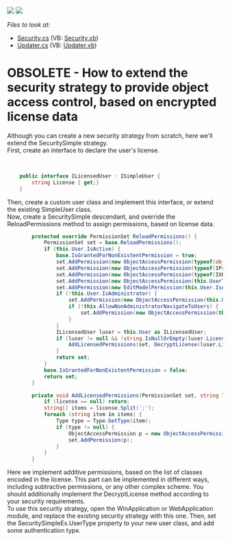 <!-- default badges list -->
[![](https://img.shields.io/badge/Open_in_DevExpress_Support_Center-FF7200?style=flat-square&logo=DevExpress&logoColor=white)](https://supportcenter.devexpress.com/ticket/details/E2184)
[![](https://img.shields.io/badge/📖_How_to_use_DevExpress_Examples-e9f6fc?style=flat-square)](https://docs.devexpress.com/GeneralInformation/403183)
<!-- default badges end -->
<!-- default file list -->
*Files to look at*:

* [Security.cs](./CS/Solution41.Module/Security.cs) (VB: [Security.vb](./VB/Solution41.Module/Security.vb))
* [Updater.cs](./CS/Solution41.Module/Updater.cs) (VB: [Updater.vb](./VB/Solution41.Module/Updater.vb))
<!-- default file list end -->
# OBSOLETE - How to extend the security strategy to provide object access control, based on encrypted license data


<p>Although you can create a new security strategy from scratch, here we'll extend the SecuritySimple strategy.<br />
First, create an interface to declare the user's license.</p><br />


```cs
    public interface ILicensedUser : ISimpleUser {
        string License { get;}
    }

```

<p>Then, create a custom user class and implement this interface, or extend the existing SimpleUser class.<br />
Now, create a SecuritySimple descendant, and override the ReloadPermissions method to assign permissions, based on license data.<br />
</p>

```cs
        protected override PermissionSet ReloadPermissions() {
            PermissionSet set = base.ReloadPermissions();
            if (this.User.IsActive) {
                base.IsGrantedForNonExistentPermission = true;
                set.AddPermission(new ObjectAccessPermission(typeof(object), ObjectAccess.AllAccess));
                set.AddPermission(new ObjectAccessPermission(typeof(IPropertyBag), ObjectAccess.AllAccess));
                set.AddPermission(new ObjectAccessPermission(typeof(IXPSimpleObject), ObjectAccess.NoAccess));
                set.AddPermission(new ObjectAccessPermission(this.UserType, ObjectAccess.AllAccess));
                set.AddPermission(new EditModelPermission(this.User.IsAdministrator ? ModelAccessModifier.Allow : ModelAccessModifier.Deny));
                if (!this.User.IsAdministrator) {
                    set.AddPermission(new ObjectAccessPermission(this.UserType, ObjectAccess.ChangeAccess, ObjectAccessModifier.Deny));
                    if (!this.AllowNonAdministratorNavigateToUsers) {
                        set.AddPermission(new ObjectAccessPermission(this.UserType, ObjectAccess.Navigate, ObjectAccessModifier.Deny));
                    }
                }
                ILicensedUser luser = this.User as ILicensedUser;
                if (luser != null && !string.IsNullOrEmpty(luser.License)) {
                    AddLicensedPermissions(set, DecryptLicense(luser.License));
                }
                return set;
            }
            base.IsGrantedForNonExistentPermission = false;
            return set;
        }

        private void AddLicensedPermissions(PermissionSet set, string license) {
            if (license == null) return;
            string[] items = license.Split(';');
            foreach (string item in items) {
                Type type = Type.GetType(item);
                if (type != null) {
                    ObjectAccessPermission p = new ObjectAccessPermission(type, ObjectAccess.AllAccess);
                    set.AddPermission(p);
                }
            }
        }


```

<p>Here we implement additive permissions, based on the list of classes encoded in the license. This part can be implemented in different ways, including subtractive permissions, or any other complex scheme. You should additionally implement the DecryptLicense method according to your security requirements.<br />
To use this security strategy, open the WinApplication or WebApplication module, and replace the existing security strategy with this one. Then, set the SecuritySimpleEx.UserType property to your new user class, and add some authentication type.</p>

<br/>


